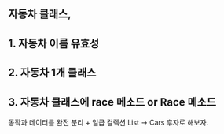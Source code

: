 자동차 클래스, 
----
## 1. 자동차 이름 유효성

## 2. 자동차 1개 클래스

## 3. 자동차 클래스에 race 메소드 or Race 메소드
동작과 데이터를 완전 분리 + 일급 컬렉션 List<car> -> Cars
후자로 해보자.
